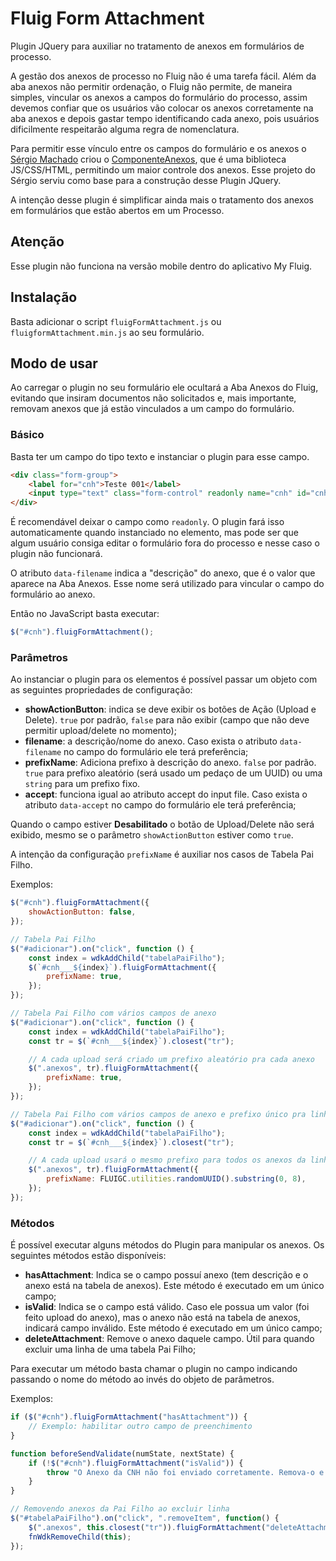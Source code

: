 # Fluig Form Attachment

Plugin JQuery para auxiliar no tratamento de anexos em formulários
de processo.

A gestão dos anexos de processo no Fluig não é uma tarefa fácil. Além da aba anexos não
permitir ordenação, o Fluig não permite, de maneira simples, vincular os anexos a campos
do formulário do processo, assim devemos confiar que os usuários vão colocar os anexos
corretamente na aba anexos e depois gastar tempo identificando cada anexo, pois usuários
dificilmente respeitarão alguma regra de nomenclatura.

Para permitir esse vínculo entre os campos do formulário e os anexos o
[Sérgio Machado](https://www.linkedin.com/in/sergio-machado-analista-fluig/)
criou o [ComponenteAnexos](https://github.com/sergiomachadosilva/fluig-utils/tree/main/projetos/ComponenteAnexos), que é uma biblioteca JS/CSS/HTML, permitindo um maior controle dos
anexos. Esse projeto do Sérgio serviu como base para a construção desse Plugin JQuery.

A intenção desse plugin é simplificar ainda mais o tratamento dos anexos em formulários
que estão abertos em um Processo.

## Atenção

Esse plugin não funciona na versão mobile dentro do aplicativo My Fluig.

## Instalação

Basta adicionar o script `fluigFormAttachment.js` ou `fluigformAttachment.min.js` ao
seu formulário.

## Modo de usar

Ao carregar o plugin no seu formulário ele ocultará a Aba Anexos do Fluig, evitando que
insiram documentos não solicitados e, mais importante, removam anexos que já estão
vinculados a um campo do formulário.

### Básico

Basta ter um campo do tipo texto e instanciar o plugin para esse campo.

```html
<div class="form-group">
    <label for="cnh">Teste 001</label>
    <input type="text" class="form-control" readonly name="cnh" id="cnh" data-filename="CNH" data-accept="image/*,.pdf">
</div>
```

É recomendável deixar o campo como `readonly`. O plugin fará isso automaticamente quando
instanciado no elemento, mas pode ser que algum usuário consiga editar o formulário fora
do processo e nesse caso o plugin não funcionará.

O atributo `data-filename` indica a "descrição" do anexo, que é o valor que aparece na Aba
Anexos. Esse nome será utilizado para vincular o campo do formulário ao anexo.

Então no JavaScript basta executar:

```javascript
$("#cnh").fluigFormAttachment();
```

### Parâmetros

Ao instanciar o plugin para os elementos é possível passar um objeto com as seguintes
propriedades de configuração:

- **showActionButton**: indica se deve exibir os botões de Ação (Upload e Delete). `true` por padrão, `false` para não exibir (campo que não deve permitir upload/delete no momento);
- **filename**: a descrição/nome do anexo. Caso exista o atributo `data-filename` no campo do formulário ele terá preferência;
- **prefixName**:  Adiciona prefixo à descrição do anexo. `false` por padrão. `true` para prefixo aleatório (será usado um pedaço de um UUID) ou uma `string` para um prefixo fixo.
- **accept**: funciona igual ao atributo accept do input file. Caso exista o atributo `data-accept` no campo do formulário ele terá preferência;

Quando o campo estiver **Desabilitado** o botão de Upload/Delete não será exibido, mesmo se
o parâmetro `showActionButton` estiver como `true`.

A intenção da configuração `prefixName` é auxiliar nos casos de Tabela Pai Filho.

Exemplos:

```javascript
$("#cnh").fluigFormAttachment({
    showActionButton: false,
});

// Tabela Pai Filho
$("#adicionar").on("click", function () {
    const index = wdkAddChild("tabelaPaiFilho");
    $(`#cnh___${index}`).fluigFormAttachment({
        prefixName: true,
    });
});

// Tabela Pai Filho com vários campos de anexo
$("#adicionar").on("click", function () {
    const index = wdkAddChild("tabelaPaiFilho");
    const tr = $(`#cnh___${index}`).closest("tr");

    // A cada upload será criado um prefixo aleatório pra cada anexo
    $(".anexos", tr).fluigFormAttachment({
        prefixName: true,
    });
});

// Tabela Pai Filho com vários campos de anexo e prefixo único pra linha
$("#adicionar").on("click", function () {
    const index = wdkAddChild("tabelaPaiFilho");
    const tr = $(`#cnh___${index}`).closest("tr");

    // A cada upload usará o mesmo prefixo para todos os anexos da linha
    $(".anexos", tr).fluigFormAttachment({
        prefixName: FLUIGC.utilities.randomUUID().substring(0, 8),
    });
});
```

### Métodos

É possível executar alguns métodos do Plugin para manipular os anexos. Os seguintes
métodos estão disponíveis:

- **hasAttachment**: Indica se o campo possuí anexo (tem descrição e o anexo está na tabela de anexos). Este método é executado em um único campo;
- **isValid**: Indica se o campo está válido. Caso ele possua um valor (foi feito upload do anexo), mas o anexo não está na tabela de anexos, indicará campo inválido. Este método é executado em um único campo;
- **deleteAttachment**: Remove o anexo daquele campo. Útil para quando excluir uma linha de uma tabela Pai Filho;

Para executar um método basta chamar o plugin no campo indicando passando o nome do método ao invés
do objeto de parâmetros.

Exemplos:

```javascript
if ($("#cnh").fluigFormAttachment("hasAttachment")) {
    // Exemplo: habilitar outro campo de preenchimento
}

function beforeSendValidate(numState, nextState) {
    if (!$("#cnh").fluigFormAttachment("isValid")) {
        throw "O Anexo da CNH não foi enviado corretamente. Remova-o e envie novamente";
    }
}

// Removendo anexos da Pai Filho ao excluir linha
$("#tabelaPaiFilho").on("click", ".removeItem", function() {
    $(".anexos", this.closest("tr")).fluigFormAttachment("deleteAttachment");
    fnWdkRemoveChild(this);
});
```

